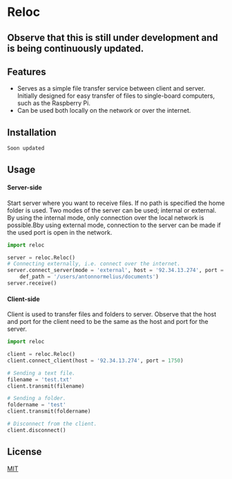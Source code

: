 # Reloc
## Observe that this is still under development and is being continuously updated.

## Features
* Serves as a simple file transfer service between client and server. Initially designed for easy transfer of files to single-board computers, such as the Raspberry Pi.
* Can be used both locally on the network or over the internet.

 
## Installation
```bash
Soon updated
```
 
## Usage
#### Server-side
Start server where you want to receive files. If no path is specified the home folder is used. Two modes of the server can be used; internal or external. By using the internal mode, only connection over the local network is possible.Bby using external mode, connection to the server can be made if the used port is open in the network.


```python
import reloc

server = reloc.Reloc()
# Connecting externally, i.e. connect over the internet.
server.connect_server(mode = 'external', host = '92.34.13.274', port = 1750,
    def_path = '/users/antonnormelius/documents')
server.receive()
```
 
#### Client-side
Client is used to transfer files and folders to server. Observe that
the host and port for the client need to be the same as the host and port
for the server. 
```python
import reloc

client = reloc.Reloc()
client.connect_client(host = '92.34.13.274', port = 1750)

# Sending a text file.
filename = 'test.txt'
client.transmit(filename)

# Sending a folder.
foldername = 'test'
client.transmit(foldername)

# Disconnect from the client.
client.disconnect()

```

## License
[MIT](https://choosealicense.com/licenses/mit/)
